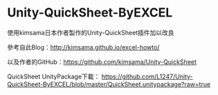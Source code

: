 ﻿# Unity-QuickSheet-ByEXCEL
使用kimsama日本作者製作的Unity-QuickSheet插件加以改良

參考自此Blog：http://kimsama.github.io/excel-howto/

以及作者的GitHub：https://github.com/kimsama/Unity-QuickSheet

QuickSheet UnityPackage下載：
https://github.com/L1247/Unity-QuickSheet-ByEXCEL/blob/master/QuickSheet.unitypackage?raw=true